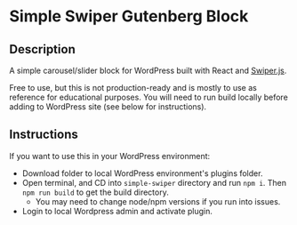 # Simple Swiper Gutenberg Block

## Description

A simple carousel/slider block for WordPress built with React and [Swiper.js](https://swiperjs.com/).

Free to use, but this is not production-ready and is mostly to use as reference for educational purposes. You will need to run build locally before adding to WordPress site (see below for instructions).

## Instructions

If you want to use this in your WordPress environment:

- Download folder to local WordPress environment's plugins folder.
- Open terminal, and CD into `simple-swiper` directory and run `npm i`. Then `npm run build` to get the build directory.
  - You may need to change node/npm versions if you run into issues.
- Login to local Wordpress admin and activate plugin.
